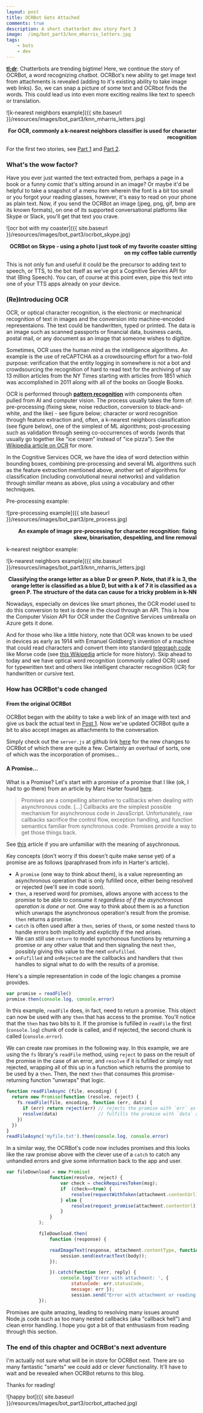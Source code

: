 ```yaml
---
layout: post
title: OCRBot Gets Attached
comments: true
description: A short chatterbot dev story Part 3
image:  /img/bot_part3/knn_mharris_letters.jpg
tags:
    - bots
    - dev
---
```


[**tl;dr**](https://en.wikipedia.org/wiki/TL;DR):  Chatterbots are trending bigtime!  Here, we continue the story of OCRBot, a word recognizing chatbot.  OCRBot's new ability to get image text from attachments is revealed (adding to it's existing ability to take image web links).  So, we can snap a picture of some text and OCRbot finds the words.  This could lead us into even more exciting realms like text to speech or translation.

![k-nearest neighbors example]({{ site.baseurl }}/resources/images/bot_part3/knn_mharris_letters.jpg)

<p align="right"><b>For OCR, commonly a k-nearest neighbors classifier is used for character recognition</b></p>

For the first two stories, see [Part 1](https://michhar.github.io/posts/how-to-bot-on-mac) and [Part 2](https://michhar.github.io/posts/ocrbot-makes-a-connection).

### What's the wow factor?

Have you ever just wanted the text extracted from, perhaps a page in a book or a funny comic that's sitting around in an image?  Or maybe it'd be helpful to take a snapshot of a menu item wherein the font is a bit too small or you forgot your reading glasses, however, it's easy to read on your phone as plain text. Now, if you send the OCRBot an image (jpeg, png, gif, bmp are its known formats), on one of its supported conversational platforms like Skype or Slack, you'll get that text you crave.

![ocr bot with my coaster]({{ site.baseurl }}/resources/images/bot_part3/ocrbot_skype.jpg)

<p align="right"><b>OCRBot on Skype - using a photo I just took of my favorite coaster sitting on my coffee table currently</b></p>

This is not only fun and useful it could be the precursor to adding text to speech, or TTS, to the bot itself as we've got a Cognitive Servies API for that (Bing Speech).  You can, of course at this point even, pipe this text into one of your TTS apps already on your device.


### (Re)Introducing OCR

OCR, or optical character recognition, is the electronic or mechnanical recognition of text in images and the conversion into machine-encoded representaions.  The text could be handwritten, typed or printed.  The data is an image such as scanned passports or financial data, business cards, postal mail, or any document as an image that someone wishes to digitize.

Sometimes, OCR uses the human mind as the intelligence algorithms.  An example is the use of reCAPTCHA as a crowdsourcing effort for a two-fold purpose:  verification that the entity logging in somewhere is not a bot and crowdsourcing the recognition of hard to read text for the archiving of say 13 million articles from the NY Times starting with articles from 1851 which was accomplished in 2011 along with all of the books on Google Books.

OCR is performed through **[pattern recognition](https://en.wikipedia.org/wiki/Pattern_recognition)** with components often pulled from AI and computer vision.  The process usually takes the form of:  pre-processing (fixing skew, noise reduction, conversion to black-and-white, and the like) - see figure below; character or word recognition through feature extraction and, often, a k-nearest neighbors classification (see figure below), one of the simplest of ML algorithms; post-processing such as validation through seeing co-occurrences of words (words that usually go together like "ice cream" instead of "ice pizza").  See the [Wikipedia article on OCR](https://en.wikipedia.org/wiki/Optical_character_recognition) for more.

In the Cognitive Services OCR, we have the idea of word detection within bounding boxes, combining pre-processing and several ML algorithms such as the feature extraction mentioned above, another set of algorithms for classification (including convolutional neural networks) and validation through simillar means as above, plus using a vocabulary and other techniques.

Pre-processing example:

![pre-processing example]({{ site.baseurl }}/resources/images/bot_part3/pre_process.jpg)

<p align="right"><b>An example of image pre-processing for character recognition:  fixing skew, binarisation, despekling, and line removal</b></p>

k-nearest neighbor example:


![k-nearest neighbors example]({{ site.baseurl }}/resources/images/bot_part3/knn_mharris_letters.jpg)

<p align="right"><b>Classifying the orange letter as a blue D or green P.  Note, that if k is 3, the orange letter is classified as a blue D, but with a k of 7 it is classified as a green P.  The structure of the data can cause for a tricky problem in k-NN</b></p>

Nowadays, especially on devices like smart phones, the OCR model used to do this conversion to text is done in the cloud through an API.  This is how the Computer Vision API for OCR under the Cognitive Services umbrealla on Azure gets it done.

And for those who like a little history, note that OCR was known to be used in devices as early as 1914 with Emanuel Goldberg's invention of a machine that could read characters and convert them into standard [telegraph code](https://en.wikipedia.org/wiki/Telegraph_code) like Morse code (see [this Wikipedia](https://en.wikipedia.org/wiki/Optical_character_recognition) article for more history).  Skip ahead to today and we have optical word recognition (commonly called OCR) used for typewritten text and others like intelligent character recognition (ICR) for handwritten or cursive text.

### How has OCRBot's code changed 

#### From the original OCRBot

OCRBot began with the ability to take a web link of an image with text and give us back the actual text in [Post 1](https://michhar.github.io/posts/how-to-bot-on-mac).  Now we've updated OCRBot quite a bit to also accept images as attachments to the conversation.

Simply check out the `server.js` at github link [here](https://github.com/michhar/bot-education-ocrbot) for the new changes to OCRBot of which there are quite a few.  Certainly an overhaul of sorts, one of which was the incorporation of promises...

#### A Promise...

What is a Promise?  Let's start with a promise of a promise that I like (ok, I had to go there) from an article by Marc Harter found [here](https://strongloop.com/strongblog/promises-in-node-js-an-alternative-to-callbacks/).

> Promises are a compelling alternative to callbacks when dealing with asynchronous code. [...] Callbacks are the simplest possible mechanism for asynchronous code in JavaScript. Unfortunately, raw callbacks sacrifice the control flow, exception handling, and function semantics familiar from synchronous code. Promises provide a way to get those things back.

See [this](https://en.wikipedia.org/wiki/Parallel_computing) article if you are unfamiliar with the meaning of asychronous.

Key concepts (don't worry if this doesn't quite make sense yet) of a promise are as follows (paraphrased from info in Harter's article).

* A `promise` (one way to think about them), is a value representing an asynchronous operation that is only fufilled once, either being resolved or rejected (we'll see in code soon).
* `then`, a reserved word for promises, allows anyone with access to the promise to be able to consume it _regardless of if the asynchronous operation is done or not_.  One way to think about them is as a function which unwraps the asynchronous operation's result from the promise.  `then` returns a promise.
* `catch` is often used after a `then`, series of `then`s, or some nested `then`s to handle errors both implicitly and explicitly if the ned arises.
* We can still use `return` to model syncrhonous functions by returning a promise or any other value that and then signaling the next `then`, possibly giving this value to the next `onFufilled`.
* `onFufilled` and `onRejected` are the callbacks and handlers that `then` handles to signal what to do with the results of a promise.

Here's a simple representation in code of the logic changes a promise provides.

```javascript
var promise = readFile()
promise.then(console.log, console.error)
```

In this example, `readFile` does, in fact, need to return a promise.  This object can now be used with any `then` that has access to the promise.  You'll notice that the `then` has two bits to it.  If the promise is fufilled in `readFile` the first (`console.log`) chunk of code is called, and if rejected, the second chunk is called (`console.error`).

We can create raw promises in the following way.  In this example, we are using the `fs` library's `readFile` method, using `reject` to pass on the result of the promise in the case of an error, and `resolve` if it is fufilled or simply not rejected, wrapping all of this up in a function which returns the promise to be used by a `then`.  Then, the next `then` that consumes this promise-returning function "unwraps" that logic.

```javascript
function readFileAsync (file, encoding) {
  return new Promise(function (resolve, reject) {
    fs.readFile(file, encoding, function (err, data) {
      if (err) return reject(err) // rejects the promise with `err` as the reason
      resolve(data)               // fulfills the promise with `data` as the value
    })
  })
}
readFileAsync('myfile.txt').then(console.log, console.error)
```

In a similar way, the OCRBot's code now includes promises and this looks like the raw promise above with the clever use of a `catch` to catch any unhandled errors and give some information back to the app and user.

```javascript
var fileDownload = new Promise(
                function(resolve, reject) {
                    var check = checkRequiresToken(msg);
                    if  (check==true) {
                        resolve(requestWithToken(attachment.contentUrl));
                    } else {
                        resolve(request_promise(attachment.contentUrl));
                    }
                }
            );

            fileDownload.then(
                function (response) {

                readImageText(response, attachment.contentType, function (error, response, body) {
                    session.send(extractText(body));
                });

                }).catch(function (err, reply) {
                    console.log('Error with attachment: ', { 
                        statusCode: err.statusCode, 
                        message: err });
                        session.send("Error with attachment or reading image with %s", err);
            });
```

Promises are quite amazing, leading to resolving many issues around Node.js code such as too many nested callbacks (aka "callback hell") and clean error handling.  I hope you got a bit of that enthusiasm from reading through this section.

### The end of this chapter and OCRBot's next adventure

I'm actually not sure what will be in store for OCRBot next.  There are so many fantastic "smarts" we could add or clever functionality.  It'll have to wait and be revealed when OCRBot returns to this blog.

Thanks for reading!

![happy bot]({{ site.baseurl }}/resources/images/bot_part3/ocrbot_attached.jpg)


